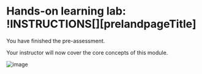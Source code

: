 # Hands-on learning lab: !INSTRUCTIONS[][prelandpageTitle]

You have finished the pre-assessment.


Your instructor will now cover the core concepts of this module. 

<!-- insert new image -->


![image](https://github.com/LODSContent/SkillablePlus-Content/raw/main/handsonlab.png)